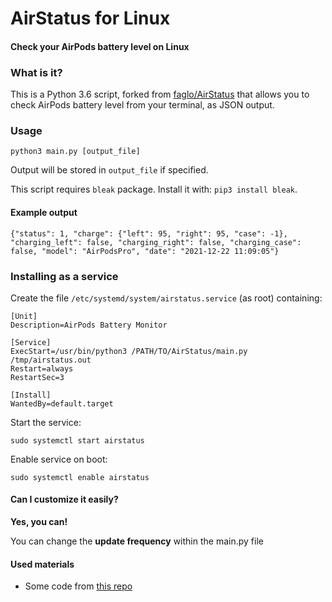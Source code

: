 # **AirStatus for Linux**
#### Check your AirPods battery level on Linux

### What is it?
This is a Python 3.6 script, forked from [faglo/AirStatus](https://github.com/faglo/AirStatus) that allows you to check AirPods battery level from your terminal, as JSON output.

### Usage

```
python3 main.py [output_file]
```

Output will be stored in `output_file` if specified.

This script requires `bleak` package. Install it with: `pip3 install bleak`.

#### Example output

```
{"status": 1, "charge": {"left": 95, "right": 95, "case": -1}, "charging_left": false, "charging_right": false, "charging_case": false, "model": "AirPodsPro", "date": "2021-12-22 11:09:05"}
```

### Installing as a service

Create the file `/etc/systemd/system/airstatus.service` (as root) containing:
```
[Unit]
Description=AirPods Battery Monitor

[Service]
ExecStart=/usr/bin/python3 /PATH/TO/AirStatus/main.py /tmp/airstatus.out
Restart=always
RestartSec=3

[Install]
WantedBy=default.target
```

Start the service:
```
sudo systemctl start airstatus
```

Enable service on boot:
 ```
sudo systemctl enable airstatus
```

#### Can I customize it easily?
**Yes, you can!**

You can change the **update frequency** within the main.py file

#### Used materials
* Some code from [this repo](https://github.com/ohanedan/Airpods-Windows-Service)
